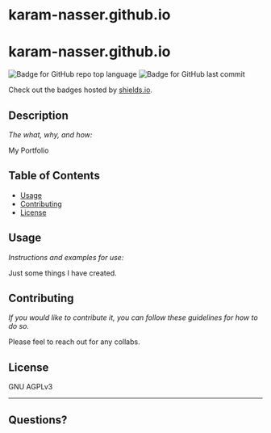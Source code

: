 # karam-nasser.github.io
# karam-nasser.github.io

  ![Badge for GitHub repo top language](https://img.shields.io/github/languages/top/karam-nasser/karam-nasser.github.io?style=flat&logo=appveyor) ![Badge for GitHub last commit](https://img.shields.io/github/last-commit/karam-nasser/karam-nasser.github.io?style=flat&logo=appveyor)
  
  Check out the badges hosted by [shields.io](https://shields.io/).
  
  
  ## Description 
  
  *The what, why, and how:* 
  
  My Portfolio

  ## Table of Contents
  * [Usage](#usage)
  * [Contributing](#contributing)
  * [License](#license)
  
  ## Usage 
  
  *Instructions and examples for use:*
  
  Just some things I have created.
  
  ## Contributing
  
  *If you would like to contribute it, you can follow these guidelines for how to do so.*
  
  Please feel to reach out for any collabs.
  
  ## License
  
  GNU AGPLv3
  
  ---
  
  ## Questions?
